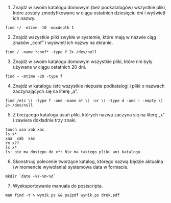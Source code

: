 1. Znajdź w swoim katalogu domowym (bez podkatalogów) wszystkie pliki,
 które zostały zmodyfikowane w ciągu ostatnich dziesięciu dni i wyświetl ich nazwy.

```
find ~/ -mtime -10 -maxdepth 1
```

2. Znajdź wszystkie pliki zwykłe w systemie, które mają w nazwie ciąg znaków „conf” i wyświetl ich nazwy na ekranie.

```
find / -name *conf* -type f 2> /dev/null
```

3. Znajdź w swoim katalogu domowym wszystkie pliki, które nie były używane w ciągu ostatnich 20 dni. 

``` 
find ~ -mtime -20 -type f
```

4. Znajdź w katalogu /etc wszystkie niepuste podkatalogi i pliki o nazwach zaczynających się na literę „a”.

```
find /etc \( -type f -and -name a* \) -or \( -type d -and ! -empty \) 2> /dev/null
```

5. Z bieżącego katalogu usuń pliki, których nazwa zaczyna się na literę „x” i zawiera dokładnie trzy znaki.

```
touch xaa xab xac
ls x*
xaa  xab  xac
rm x??
ls x*
ls: nie ma dostępu do x*: Nie ma takiego pliku ani katalogu
```

6. Skonstruuj polecenie tworzące katalog, którego nazwą będzie aktualna (w momencie wywołania) systemowa data w formacie.

```
mkdir `date +%Y-%m-%d`
```

7. Wyeksportowanie manuala do postscripta.

```
man find -t > wynik.ps && ps2pdf wynik.ps druk.pdf
```
